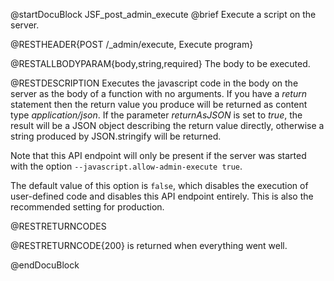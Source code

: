 
@startDocuBlock JSF_post_admin_execute
@brief Execute a script on the server.

@RESTHEADER{POST /_admin/execute, Execute program}

@RESTALLBODYPARAM{body,string,required}
The body to be executed.

@RESTDESCRIPTION
Executes the javascript code in the body on the server as the body
of a function with no arguments. If you have a *return* statement
then the return value you produce will be returned as content type
*application/json*. If the parameter *returnAsJSON* is set to
*true*, the result will be a JSON object describing the return value
directly, otherwise a string produced by JSON.stringify will be
returned.

Note that this API endpoint will only be present if the server was
started with the option `--javascript.allow-admin-execute true`.

The default value of this option is `false`, which disables the execution of 
user-defined code and disables this API endpoint entirely. 
This is also the recommended setting for production. 

@RESTRETURNCODES

@RESTRETURNCODE{200} is returned when everything went well.

@endDocuBlock

